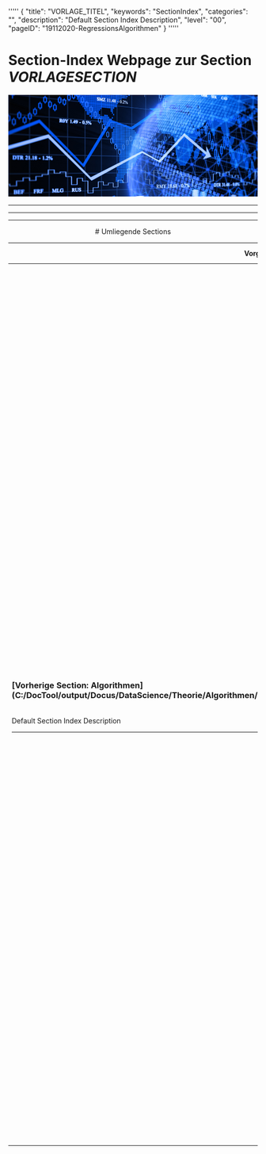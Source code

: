 '''''
{
"title": "VORLAGE_TITEL",
"keywords": "SectionIndex",
"categories": "",
"description": "Default Section Index Description",
"level": "00",
"pageID": "19112020-RegressionsAlgorithmen"
}
'''''


<h1>Section-Index Webpage zur Section <i>VORLAGESECTION</i></h1>

![Regression-Banner](imgs/2020-11-19-09-17-01.png)

<center><hr><hr><hr> # Umliegende Sections
 </h2><br><table><thead> <tr> <th><center>Vorgelagerte Section</center></th> <th><center>Nachgelagerte Section</center></th></tr></thead><tbody><tr><td><h3>[Vorherige Section: Algorithmen](C:/DocTool/output/Docus/DataScience/Theorie/Algorithmen/SectionIndex_DocTooloutputDocusDataScienceTheorieAlgorithmen.html)</h3><br>Default Section Index Description<hr></td><td><h3>Nachfolgende Section:</h3><br><h2> Die Metadaten wurde nicht eingelesen<br></h2><h3>Nachfolgende Section:</h3><br><h2> Die Metadaten wurde nicht eingelesen<br></h2><h3>Nachfolgende Section:</h3><br><h2> Die Metadaten wurde nicht eingelesen<br></h2><h3>Nachfolgende Section:</h3><br><h2> Die Metadaten wurde nicht eingelesen<br></h2><h3>Nachfolgende Section:</h3><br><h2> Die Metadaten wurde nicht eingelesen<br></h2><h3>Nachfolgende Section:</h3><br><h2> Die Metadaten wurde nicht eingelesen<br></h2><h3>Nachfolgende Section:</h3><br><h2> Die Metadaten wurde nicht eingelesen<br></h2></td></tr></tbody></table>